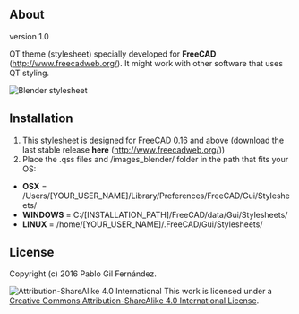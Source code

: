 About
-------
version 1.0

QT theme (stylesheet) specially developed for **FreeCAD** (http://www.freecadweb.org/).
It might work with other software that uses QT styling.

![Blender stylesheet](/../media/screenshot.png?raw=true "Blender stylesheet")

Installation
------
1. This stylesheet is designed for FreeCAD 0.16 and above (download the last stable release **here** (http://www.freecadweb.org/))
1. Place the .qss files and /images_blender/ folder in the path that fits your OS:
  - **OSX** = /Users/[YOUR_USER_NAME]/Library/Preferences/FreeCAD/Gui/Stylesheets/
  - **WINDOWS** = C:/[INSTALLATION_PATH]/FreeCAD/data/Gui/Stylesheets/
  - **LINUX** = /home/[YOUR_USER_NAME]/.FreeCAD/Gui/Stylesheets/

License
------
Copyright (c) 2016 Pablo Gil Fernández.

![Attribution-ShareAlike 4.0 International](http://i.creativecommons.org/l/by-sa/3.0/88x31.png)
This work is licensed under a [Creative Commons Attribution-ShareAlike 4.0 International License](http://creativecommons.org/licenses/by-sa/4.0/).
